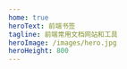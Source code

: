 ```yaml
---
home: true
heroText: 前端书签
tagline: 前端常用文档网站和工具
heroImage: /images/hero.jpg
heroHeight: 800
---
```

